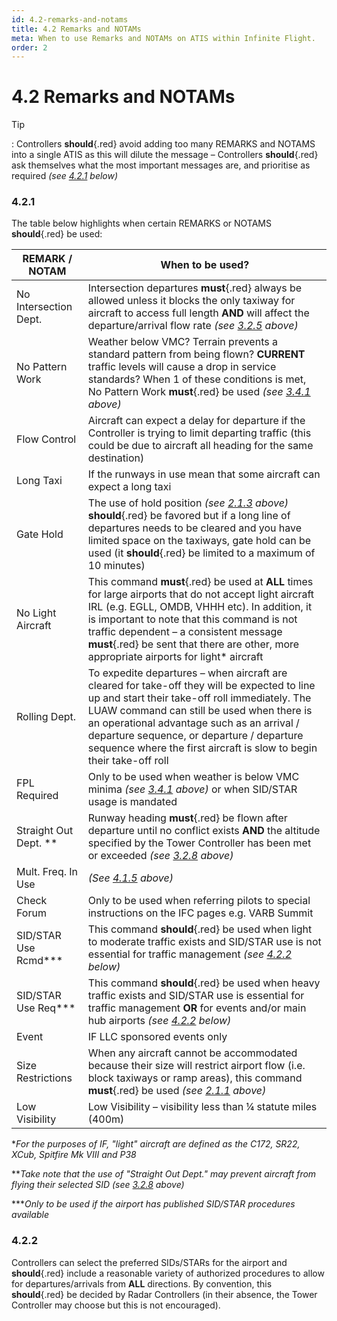 ```yaml
---
id: 4.2-remarks-and-notams
title: 4.2 Remarks and NOTAMs
meta: When to use Remarks and NOTAMs on ATIS within Infinite Flight.
order: 2
---
```


# 4.2 Remarks and NOTAMs

 

Tip

: Controllers **should**{.red} avoid adding too many REMARKS and NOTAMS into a single ATIS as this will dilute the message – Controllers **should**{.red} ask themselves what the most important messages are, and prioritise as required *(see [4.2.1](/guide/atc-manual/4.-atis/4.2-remarks-and-notams#4.2.1) below)*



### 4.2.1

The table below highlights when certain REMARKS or NOTAMS **should**{.red} be used:

 

| REMARK  / NOTAM       | When to be used?                                             |
| --------------------- | ------------------------------------------------------------ |
| No Intersection Dept. | Intersection departures **must**{.red} always be allowed unless it blocks the only taxiway for aircraft to access full length **AND** will affect the departure/arrival flow rate *(see [3.2.5](/guide/atc-manual/3.-tower/3.2-departures#3.2.5) above)* |
| No Pattern Work       | Weather below VMC? Terrain prevents a standard pattern from being flown? **CURRENT** traffic levels will cause a drop in service standards? When 1 of these conditions is met, No Pattern Work **must**{.red} be used *(see [3.4.1](/guide/atc-manual/3.-tower/3.4-pattern-work-transitions-flight-of-xx#3.4.1) above)* |
| Flow Control          | Aircraft can expect a delay for departure if the Controller is trying to limit departing traffic (this could be due to aircraft all heading for the same destination) |
| Long Taxi             | If the runways in use mean that some aircraft can expect a long taxi |
| Gate Hold             | The use of hold position *(see [2.1.3](/guide/atc-manual/2.-ground/2.1-runway-selection-and-pushback#2.1.3) above)* **should**{.red} be favored but if a long line of  departures needs to be cleared and you have limited space on the taxiways,  gate hold can be used (it **should**{.red} be limited to a maximum of 10 minutes) |
| No Light Aircraft     | This command **must**{.red} be used at **ALL** times for large airports that do not accept light aircraft IRL (e.g. EGLL, OMDB, VHHH etc). In addition, it is important to note that this command is not traffic dependent – a consistent message **must**{.red} be sent that there are other, more appropriate airports for light* aircraft |
| Rolling Dept.         | To expedite departures – when aircraft are cleared for take-off they will be expected to line up and start their take-off roll immediately. The LUAW command can still be used when there is an operational advantage such as an arrival / departure sequence, or departure / departure sequence where the first aircraft is slow to begin their take-off roll |
| FPL Required          | Only to be used when weather is below VMC minima *(see [3.4.1](/guide/atc-manual/3.-tower/3.4-pattern-work-transitions-flight-of-xx#3.4.1) above)* or when SID/STAR usage is mandated |
| Straight Out Dept. ** | Runway heading **must**{.red} be flown after departure until no conflict exists **AND** the altitude specified by the Tower Controller has been met or exceeded *(see [3.2.8](/guide/atc-manual/3.-tower/3.2-departures#3.2.8) above)* |
| Mult. Freq. In Use    | *(See [4.1.5](/guide/atc-manual/4.-atis/4.1-overview#4.1.5) above)* |
| Check Forum           | Only to be used when referring pilots to special instructions on the IFC pages e.g. VARB Summit |
| SID/STAR Use Rcmd***  | This command **should**{.red} be used when light to moderate traffic exists and SID/STAR use is not essential for traffic management *(see [4.2.2](/guide/atc-manual/4.-atis/4.2-remarks-and-notams#4.2.2) below)* |
| SID/STAR Use Req***   | This command **should**{.red} be used when heavy traffic exists and SID/STAR use is essential for traffic management **OR** for events and/or main hub airports  *(see [4.2.2](/guide/atc-manual/4.-atis/4.2-remarks-and-notams#4.2.2) below)* |
| Event                 | IF LLC sponsored events only                                 |
| Size Restrictions     | When any aircraft cannot be accommodated because their size will restrict airport flow (i.e. block taxiways or ramp areas), this command **must**{.red} be used *(see [2.1.1](/guide/atc-manual/2.-ground/2.1-runway-selection-and-pushback#2.1.1) above)* |
| Low Visibility        | Low Visibility – visibility less than ¼  statute miles (400m) |

 

**For the purposes of IF, "light" aircraft are defined as the C172, SR22, XCub, Spitfire Mk VIII and P38*

***Take note that the use of "Straight Out Dept." may prevent aircraft from flying their selected SID (see [3.2.8](/guide/atc-manual/3.-tower/3.2-departures#3.2.8) above)*

****Only to be used if the airport has published SID/STAR procedures available*



### 4.2.2

Controllers can select the preferred SIDs/STARs for the airport and **should**{.red} include a reasonable variety of authorized procedures to allow for departures/arrivals from **ALL** directions. By convention, this **should**{.red} be decided by Radar Controllers (in their absence, the Tower Controller may choose but this is not encouraged). 